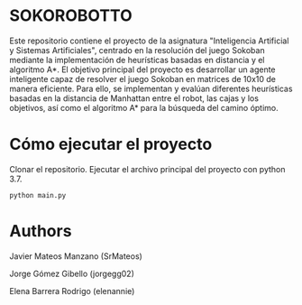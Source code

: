 # SOKOROBOTTO
Este repositorio contiene el proyecto de la asignatura "Inteligencia Artificial y Sistemas Artificiales", centrado en la resolución del juego Sokoban mediante la implementación de heurísticas basadas en distancia y el algoritmo A*. El objetivo principal del proyecto es desarrollar un agente inteligente capaz de resolver el juego Sokoban en matrices de 10x10 de manera eficiente. Para ello, se implementan y evalúan diferentes heurísticas basadas en la distancia de Manhattan entre el robot, las cajas y los objetivos, así como el algoritmo A* para la búsqueda del camino óptimo.

# Cómo ejecutar el proyecto
Clonar el repositorio.
Ejecutar el archivo principal del proyecto con python 3.7.
```
python main.py
```

# Authors
Javier Mateos Manzano (SrMateos)

Jorge Gómez Gibello (jorgegg02)

Elena Barrera Rodrigo (elenannie)
